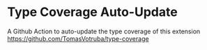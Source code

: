 # Type Coverage Auto-Update
A Github Action to auto-update the type coverage of this extension https://github.com/TomasVotruba/type-coverage
